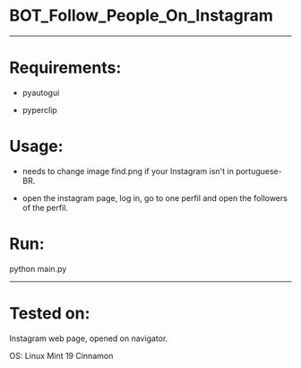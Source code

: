 # BOT_Follow_People_On_Instagram

- - - -

# Requirements:

*  pyautogui 

*  pyperclip

# Usage:
* needs to change image find.png if your Instagram isn't in portuguese-BR.

* open the instagram page, log in, go to one perfil and open the followers of the perfil.

# Run:
 python main.py

- - - -

# Tested on: 

Instagram web page, opened on navigator. 

OS: Linux Mint 19 Cinnamon
